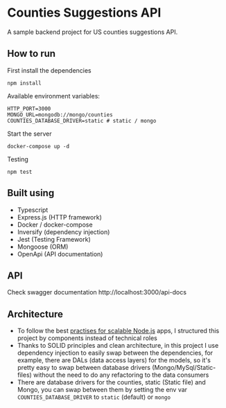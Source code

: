 # Counties Suggestions API

A sample backend project for US counties suggestions API. 

## How to run
First install the dependencies
```
npm install
```

Available environment variables:
```dotenv
HTTP_PORT=3000
MONGO_URL=mongodb://mongo/counties
COUNTIES_DATABASE_DRIVER=static # static / mongo
```

Start the server
```
docker-compose up -d
```


Testing
```
npm test
```

## Built using
- Typescript
- Express.js (HTTP framework)
- Docker / docker-compose
- Inversify (dependency injection)
- Jest (Testing Framework)
- Mongoose (ORM)
- OpenApi (API documentation)

## API
Check swagger documentation http://localhost:3000/api-docs





## Architecture
- To follow the best [practises for scalable Node.js](https://github.com/goldbergyoni/nodebestpractices/blob/master/sections/projectstructre/breakintcomponents.md) apps, I structured this project by components instead of technical roles
- Thanks to SOLID principles and clean architecture, in this project I use dependency injection to easily swap between the dependencies, for example, there are DALs (data access layers) for the models, so it's pretty easy to swap between database drivers (Mongo/MySql/Static-files) without the need to do any refactoring to the data consumers   
- There are database drivers for the counties, static (Static file) and Mongo, you can swap between them by setting the env var `COUNTIES_DATABASE_DRIVER` to `static` (default) or `mongo`   






